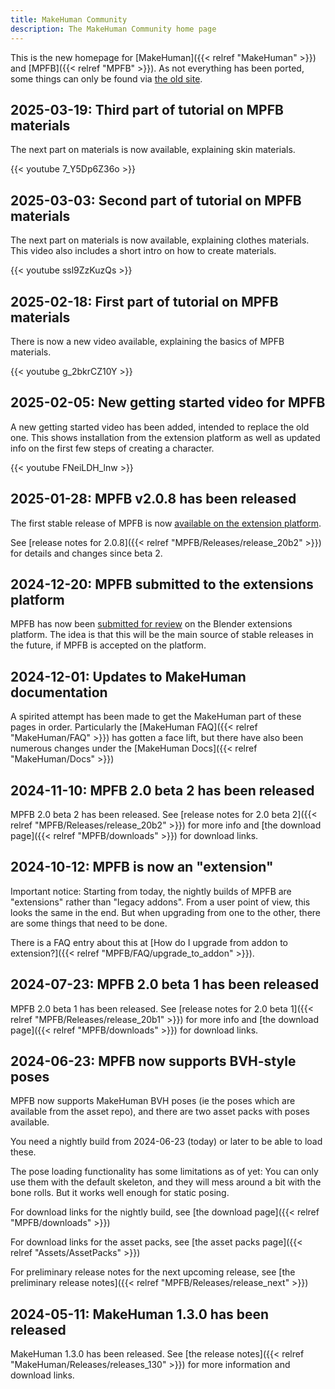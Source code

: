 ```yaml
---
title: MakeHuman Community
description: The MakeHuman Community home page
---
```


This is the new homepage for [MakeHuman]({{< relref "MakeHuman" >}}) and [MPFB]({{< relref "MPFB" >}}).
As not everything has been ported, some things can only be found via [the old site](http://www.makehumancommunity.org/).

## 2025-03-19: Third part of tutorial on MPFB materials

The next part on materials is now available, explaining skin materials. 

{{< youtube 7_Y5Dp6Z36o >}}

## 2025-03-03: Second part of tutorial on MPFB materials

The next part on materials is now available, explaining clothes materials. This video also includes a short intro on how to create materials.

{{< youtube ssl9ZzKuzQs >}}

## 2025-02-18: First part of tutorial on MPFB materials

There is now a new video available, explaining the basics of MPFB materials.

{{< youtube g_2bkrCZ10Y >}}

## 2025-02-05: New getting started video for MPFB

A new getting started video has been added, intended to replace the old one. This shows installation from the extension platform as well as updated info on the first few steps of creating a character.

{{< youtube FNeiLDH_lnw >}}

## 2025-01-28: MPFB v2.0.8 has been released

The first stable release of MPFB is now [available on the extension platform](https://extensions.blender.org/add-ons/mpfb/).

See [release notes for 2.0.8]({{< relref "MPFB/Releases/release_20b2" >}}) for details and changes since beta 2.

## 2024-12-20: MPFB submitted to the extensions platform

MPFB has now been [submitted for review](https://extensions.blender.org/approval-queue/mpfb/) on the Blender extensions platform. 
The idea is that this will be the main source of stable releases in the future, if MPFB is accepted on the platform.

## 2024-12-01: Updates to MakeHuman documentation

A spirited attempt has been made to get the MakeHuman part of these pages in order. Particularly the
[MakeHuman FAQ]({{< relref "MakeHuman/FAQ" >}}) has gotten a face lift, but there have also been numerous changes
under the [MakeHuman Docs]({{< relref "MakeHuman/Docs" >}})

## 2024-11-10: MPFB 2.0 beta 2 has been released

MPFB 2.0 beta 2 has been released. See [release notes for 2.0 beta 2]({{< relref "MPFB/Releases/release_20b2" >}}) for more info
and [the download page]({{< relref "MPFB/downloads" >}}) for download links.

## 2024-10-12: MPFB is now an "extension"

Important notice: Starting from today, the nightly builds of MPFB are "extensions" rather than "legacy addons". From a user point of view, this looks the same in the end. But when upgrading from one to the other, there are some things that need to be done. 

There is a FAQ entry about this at [How do I upgrade from addon to extension?]({{< relref "MPFB/FAQ/upgrade_to_addon" >}}).

## 2024-07-23: MPFB 2.0 beta 1 has been released

MPFB 2.0 beta 1 has been released. See [release notes for 2.0 beta 1]({{< relref "MPFB/Releases/release_20b1" >}}) for more info
and [the download page]({{< relref "MPFB/downloads" >}}) for download links.

## 2024-06-23: MPFB now supports BVH-style poses

MPFB now supports MakeHuman BVH poses (ie the poses which are available from the asset repo), and there are two asset packs with poses available. 

You need a nightly build from 2024-06-23 (today) or later to be able to load these. 

The pose loading functionality has some limitations as of yet: You can only use them with the default skeleton, and they will mess around a bit with the bone rolls. But it works well enough for static posing.

For download links for the nightly build, see [the download page]({{< relref "MPFB/downloads" >}})

For download links for the asset packs, see [the asset packs page]({{< relref "Assets/AssetPacks" >}})

For preliminary release notes for the next upcoming release, see [the preliminary release notes]({{< relref "MPFB/Releases/release_next" >}})

## 2024-05-11: MakeHuman 1.3.0 has been released

MakeHuman 1.3.0 has been released. See [the release notes]({{< relref "MakeHuman/Releases/releases_130" >}}) for more information and download links.
